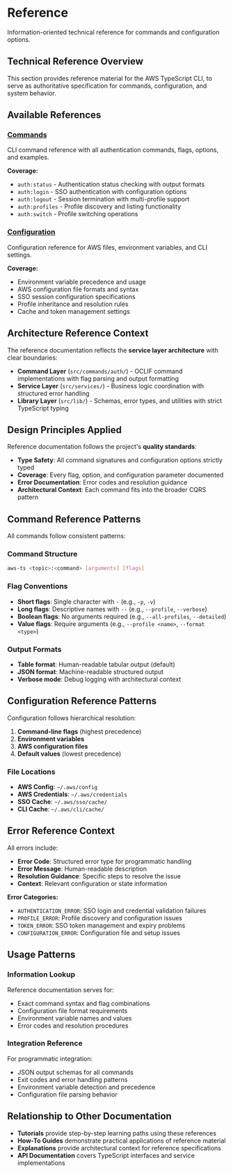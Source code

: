 # Reference

Information-oriented technical reference for commands and configuration options.

## Technical Reference Overview

This section provides reference material for the AWS TypeScript
CLI, to serve as authoritative specification for commands, configuration, and
system behavior.

## Available References

### [Commands](./commands)

CLI command reference with all authentication commands, flags, options,
and examples.

**Coverage:**

- `auth:status` - Authentication status checking with output formats
- `auth:login` - SSO authentication with configuration options
- `auth:logout` - Session termination with multi-profile support
- `auth:profiles` - Profile discovery and listing functionality
- `auth:switch` - Profile switching operations

### [Configuration](./configuration)

Configuration reference for AWS files, environment variables,
and CLI settings.

**Coverage:**

- Environment variable precedence and usage
- AWS configuration file formats and syntax
- SSO session configuration specifications
- Profile inheritance and resolution rules
- Cache and token management settings

## Architecture Reference Context

The reference documentation reflects the **service layer architecture** with
clear boundaries:

- **Command Layer** (`src/commands/auth/`) - OCLIF command implementations
  with flag parsing and output formatting
- **Service Layer** (`src/services/`) - Business logic coordination with
  structured error handling
- **Library Layer** (`src/lib/`) - Schemas, error types, and utilities with
  strict TypeScript typing

## Design Principles Applied

Reference documentation follows the project's **quality standards**:

- **Type Safety**: All command signatures and configuration options strictly typed
- **Coverage**: Every flag, option, and configuration parameter
  documented
- **Error Documentation**: Error codes and resolution guidance
- **Architectural Context**: Each command fits into the broader CQRS pattern

## Command Reference Patterns

All commands follow consistent patterns:

### Command Structure

```bash
aws-ts <topic>:<command> [arguments] [flags]
```

### Flag Conventions

- **Short flags**: Single character with `-` (e.g., `-p`, `-v`)
- **Long flags**: Descriptive names with `--` (e.g., `--profile`, `--verbose`)
- **Boolean flags**: No arguments required (e.g., `--all-profiles`, `--detailed`)
- **Value flags**: Require arguments (e.g., `--profile <name>`, `--format <type>`)

### Output Formats

- **Table format**: Human-readable tabular output (default)
- **JSON format**: Machine-readable structured output
- **Verbose mode**: Debug logging with architectural context

## Configuration Reference Patterns

Configuration follows hierarchical resolution:

1. **Command-line flags** (highest precedence)
2. **Environment variables**
3. **AWS configuration files**
4. **Default values** (lowest precedence)

### File Locations

- **AWS Config**: `~/.aws/config`
- **AWS Credentials**: `~/.aws/credentials`
- **SSO Cache**: `~/.aws/sso/cache/`
- **CLI Cache**: `~/.aws/cli/cache/`

## Error Reference Context

All errors include:

- **Error Code**: Structured error type for programmatic handling
- **Error Message**: Human-readable description
- **Resolution Guidance**: Specific steps to resolve the issue
- **Context**: Relevant configuration or state information

**Error Categories:**

- `AUTHENTICATION_ERROR`: SSO login and credential validation failures
- `PROFILE_ERROR`: Profile discovery and configuration issues
- `TOKEN_ERROR`: SSO token management and expiry problems
- `CONFIGURATION_ERROR`: Configuration file and setup issues

## Usage Patterns

### Information Lookup

Reference documentation serves for:

- Exact command syntax and flag combinations
- Configuration file format requirements
- Environment variable names and values
- Error codes and resolution procedures

### Integration Reference

For programmatic integration:

- JSON output schemas for all commands
- Exit codes and error handling patterns
- Environment variable detection and precedence
- Configuration file parsing behavior

## Relationship to Other Documentation

- **Tutorials** provide step-by-step learning paths using these references
- **How-To Guides** demonstrate practical applications of reference material
- **Explanations** provide architectural context for reference specifications
- **API Documentation** covers TypeScript interfaces and service implementations
